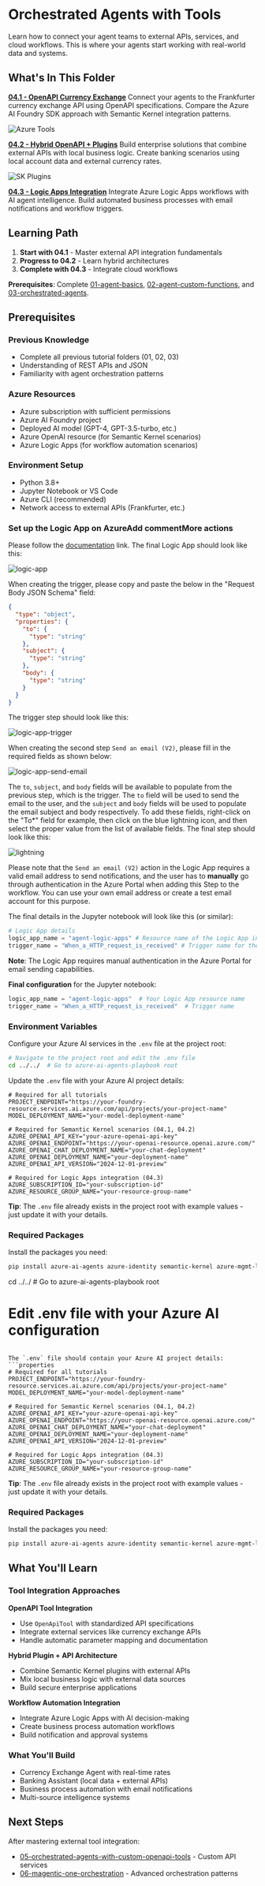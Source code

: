 # Orchestrated Agents with Tools

Learn how to connect your agent teams to external APIs, services, and cloud workflows. This is where your agents start working with real-world data and systems.

## What's In This Folder

**[04.1 - OpenAPI Currency Exchange](04.1-openapi_currency_exchange_tutorial.ipynb)**
Connect your agents to the Frankfurter currency exchange API using OpenAPI specifications. Compare the Azure AI Foundry SDK approach with Semantic Kernel integration patterns.

![Azure Tools](images/azure_tools.gif)

**[04.2 - Hybrid OpenAPI + Plugins](04.2-hybrid_openapi_and_plugins_tutorial.ipynb)**
Build enterprise solutions that combine external APIs with local business logic. Create banking scenarios using local account data and external currency rates.

![SK Plugins](images/sk_plugins.gif)

**[04.3 - Logic Apps Integration](04.3-logic_apps_hybrid_tutorial.ipynb)**
Integrate Azure Logic Apps workflows with AI agent intelligence. Build automated business processes with email notifications and workflow triggers.

## Learning Path

1. **Start with 04.1** - Master external API integration fundamentals
2. **Progress to 04.2** - Learn hybrid architectures
3. **Complete with 04.3** - Integrate cloud workflows

**Prerequisites**: Complete [01-agent-basics](../01-agent-basics/), [02-agent-custom-functions](../02-agent-custom-functions/), and [03-orchestrated-agents](../03-orchestrated-agents/).

## Prerequisites

### Previous Knowledge
- Complete all previous tutorial folders (01, 02, 03)
- Understanding of REST APIs and JSON
- Familiarity with agent orchestration patterns

### Azure Resources
- Azure subscription with sufficient permissions
- Azure AI Foundry project
- Deployed AI model (GPT-4, GPT-3.5-turbo, etc.)
- Azure OpenAI resource (for Semantic Kernel scenarios)
- Azure Logic Apps (for workflow automation scenarios)

### Environment Setup
- Python 3.8+
- Jupyter Notebook or VS Code
- Azure CLI (recommended)
- Network access to external APIs (Frankfurter, etc.)


### Set up the Logic App on AzureAdd commentMore actions

Please follow the [documentation](https://learn.microsoft.com/en-us/azure/ai-foundry/agents/how-to/tools/logic-apps?pivots=portal) link. The final Logic App should look like this:

![logic-app](./images/logic-app.png)

When creating the trigger, please copy and paste the below in the "Request Body JSON Schema" field:

```json
{
  "type": "object",
  "properties": {
    "to": {
      "type": "string"
    },
    "subject": {
      "type": "string"
    },
    "body": {
      "type": "string"
    }
  }
}
```

The trigger step should look like this:

![logic-app-trigger](./images/logic-app-trigger.png)


When creating the second step `Send an email (V2)`, please fill in the required fields as shown below:

![logic-app-send-email](./images/send-email.png)

The `to`, `subject`, and `body` fields will be available to populate from the previous step, which is the trigger. The `to` field will be used to send the email to the user, and the `subject` and `body` fields will be used to populate the email subject and body respectively. To add these fields, right-click on the "To*" field for example, then click on the blue lightning icon, and then select the proper value from the list of available fields. The final step should look like this:

![lightning](./images/lightning.png)

Please note that the `Send an email (V2)` action in the Logic App requires a valid email address to send notifications, and the user has to **manually** go through authentication in the Azure Portal when adding this Step to the workflow. You can use your own email address or create a test email account for this purpose.

The final details in the Jupyter notebook will look like this (or similar):

```python 
# Logic App details
logic_app_name = "agent-logic-apps" # Resource name of the Logic App in Azure
trigger_name = "When_a_HTTP_request_is_received" # Trigger name for the Logic App
```

**Note**: The Logic App requires manual authentication in the Azure Portal for email sending capabilities.

**Final configuration** for the Jupyter notebook:
```python 
logic_app_name = "agent-logic-apps"  # Your Logic App resource name
trigger_name = "When_a_HTTP_request_is_received"  # Trigger name
```

### Environment Variables
Configure your Azure AI services in the `.env` file at the project root:

```bash
# Navigate to the project root and edit the .env file
cd ../../  # Go to azure-ai-agents-playbook root
```

Update the `.env` file with your Azure AI project details:
```properties
# Required for all tutorials
PROJECT_ENDPOINT="https://your-foundry-resource.services.ai.azure.com/api/projects/your-project-name"
MODEL_DEPLOYMENT_NAME="your-model-deployment-name"

# Required for Semantic Kernel scenarios (04.1, 04.2)
AZURE_OPENAI_API_KEY="your-azure-openai-api-key"
AZURE_OPENAI_ENDPOINT="https://your-openai-resource.openai.azure.com/"
AZURE_OPENAI_CHAT_DEPLOYMENT_NAME="your-chat-deployment"
AZURE_OPENAI_DEPLOYMENT_NAME="your-deployment-name"
AZURE_OPENAI_API_VERSION="2024-12-01-preview"

# Required for Logic Apps integration (04.3)
AZURE_SUBSCRIPTION_ID="your-subscription-id"
AZURE_RESOURCE_GROUP_NAME="your-resource-group-name"
```

**Tip**: The `.env` file already exists in the project root with example values - just update it with your details.

### Required Packages
Install the packages you need:

```bash
pip install azure-ai-agents azure-identity semantic-kernel azure-mgmt-logic requests python-dotenv
```
cd ../../  # Go to azure-ai-agents-playbook root
# Edit .env file with your Azure AI configuration
```

The `.env` file should contain your Azure AI project details:
```properties
# Required for all tutorials
PROJECT_ENDPOINT="https://your-foundry-resource.services.ai.azure.com/api/projects/your-project-name"
MODEL_DEPLOYMENT_NAME="your-model-deployment-name"

# Required for Semantic Kernel scenarios (04.1, 04.2)
AZURE_OPENAI_API_KEY="your-azure-openai-api-key"
AZURE_OPENAI_ENDPOINT="https://your-openai-resource.openai.azure.com/"
AZURE_OPENAI_CHAT_DEPLOYMENT_NAME="your-chat-deployment"
AZURE_OPENAI_DEPLOYMENT_NAME="your-deployment-name"
AZURE_OPENAI_API_VERSION="2024-12-01-preview"

# Required for Logic Apps integration (04.3)
AZURE_SUBSCRIPTION_ID="your-subscription-id"
AZURE_RESOURCE_GROUP_NAME="your-resource-group-name"

```

**Tip**: The `.env` file already exists in the project root with example values - just update it with your details.

### Required Packages
Install the packages you need:

```bash
pip install azure-ai-agents azure-identity semantic-kernel azure-mgmt-logic requests python-dotenv
```

## What You'll Learn

### Tool Integration Approaches

**OpenAPI Tool Integration**
- Use `OpenApiTool` with standardized API specifications
- Integrate external services like currency exchange APIs
- Handle automatic parameter mapping and documentation

**Hybrid Plugin + API Architecture**
- Combine Semantic Kernel plugins with external APIs
- Mix local business logic with external data sources
- Build secure enterprise applications

**Workflow Automation Integration**
- Integrate Azure Logic Apps with AI decision-making
- Create business process automation workflows
- Build notification and approval systems

### What You'll Build
- Currency Exchange Agent with real-time rates
- Banking Assistant (local data + external APIs)
- Business process automation with email notifications
- Multi-source intelligence systems

## Next Steps

After mastering external tool integration:
- [05-orchestrated-agents-with-custom-openapi-tools](../05-orchestrated-agents-with-custom-openapi-tools/) - Custom API services
- [06-magentic-one-orchestration](../06-magentic-one-orchestration/) - Advanced orchestration patterns
